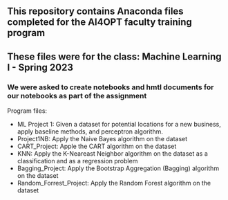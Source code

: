 ## This repository contains Anaconda files completed for the AI4OPT faculty training program 
## These files were for the class: Machine Learning I - Spring 2023
### We were asked to create notebooks and hmtl documents for our notebooks as part of the assignment

Program files:
- ML Project 1: Given a dataset for potential locations for a new business, apply baseline methods, and perceptron algorithm.
- Project1NB: Apply the Naive Bayes algorithm on the dataset 
- CART_Project: Apple the CART algorithm on the dataset 
- KNN: Apply the K-Neareast Neighbor algorithm on the dataset as a classification and as a regression problem
- Bagging_Project: Apply the Bootstrap Aggregation (Bagging) algorithm on the dataset 
- Random_Forrest_Project: Apply the Random Forest algorithm on the dataset
